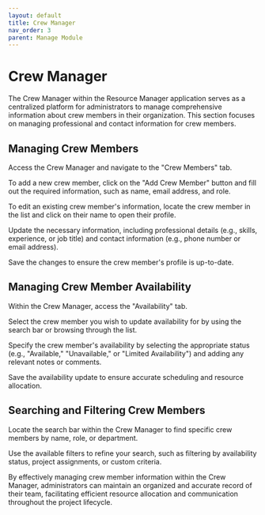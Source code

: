 ```yaml
---
layout: default
title: Crew Manager
nav_order: 3
parent: Manage Module
---
```



# Crew Manager

The Crew Manager within the Resource Manager application serves as a centralized platform for administrators to manage comprehensive information about crew members in their organization. This section focuses on managing professional and contact information for crew members.

## Managing Crew Members

Access the Crew Manager and navigate to the "Crew Members" tab.

To add a new crew member, click on the "Add Crew Member" button and fill out the required information, such as name, email address, and role.

To edit an existing crew member's information, locate the crew member in the list and click on their name to open their profile.

Update the necessary information, including professional details (e.g., skills, experience, or job title) and contact information (e.g., phone number or email address).

Save the changes to ensure the crew member's profile is up-to-date.

## Managing Crew Member Availability

Within the Crew Manager, access the "Availability" tab.

Select the crew member you wish to update availability for by using the search bar or browsing through the list.

Specify the crew member's availability by selecting the appropriate status (e.g., "Available," "Unavailable," or "Limited Availability") and adding any relevant notes or comments.

Save the availability update to ensure accurate scheduling and resource allocation.

## Searching and Filtering Crew Members

Locate the search bar within the Crew Manager to find specific crew members by name, role, or department.

Use the available filters to refine your search, such as filtering by availability status, project assignments, or custom criteria.

By effectively managing crew member information within the Crew Manager, administrators can maintain an organized and accurate record of their team, facilitating efficient resource allocation and communication throughout the project lifecycle.

